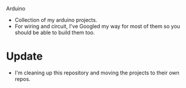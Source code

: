 Arduino

* Collection of my arduino projects.
* For wiring and circuit, I've Googled my way for most of them so you should be able to build them too.

# Update

* I'm cleaning up this repository and moving the projects to their own repos.
